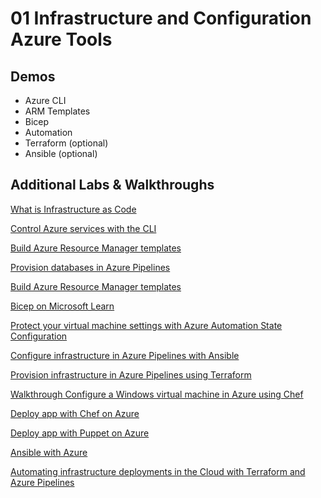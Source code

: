 # 01 Infrastructure and Configuration Azure Tools

## Demos

- Azure CLI
- ARM Templates
- Bicep
- Automation
- Terraform (optional)
- Ansible (optional)

## Additional Labs & Walkthroughs

[What is Infrastructure as Code](https://docs.microsoft.com/en-us/devops/deliver/what-is-infrastructure-as-code)

[Control Azure services with the CLI](https://docs.microsoft.com/en-us/learn/modules/control-azure-services-with-cli/)

[Build Azure Resource Manager templates](https://docs.microsoft.com/en-us/learn/modules/build-azure-vm-templates/)

[Provision databases in Azure Pipelines](https://docs.microsoft.com/en-us/learn/modules/provision-database-azure-pipelines/)

[Build Azure Resource Manager templates](https://docs.microsoft.com/en-us/learn/modules/build-azure-vm-templates/)

[Bicep on Microsoft Learn](https://docs.microsoft.com/en-us/azure/azure-resource-manager/bicep/learn-bicep)

[Protect your virtual machine settings with Azure Automation State Configuration](https://docs.microsoft.com/en-us/learn/modules/protect-vm-settings-with-dsc/)

[Configure infrastructure in Azure Pipelines with Ansible](https://docs.microsoft.com/en-us/learn/modules/configure-infrastructure-azure-pipelines/)

[Provision infrastructure in Azure Pipelines using Terraform](https://docs.microsoft.com/en-us/learn/modules/provision-infrastructure-azure-pipelines/)

[Walkthrough Configure a Windows virtual machine in Azure using Chef](https://docs.microsoft.com/en-us/azure/chef/chef-automation)

[Deploy app with Chef on Azure](http://microsoft.github.io/PartsUnlimitedMRP/iac/200.2x-IaC-DeployappwithChefonAzure.html)

[Deploy app with Puppet on Azure](http://microsoft.github.io/PartsUnlimitedMRP/iac/200.2x-IaC-DeployappwithPuppetonAzure.html)

[Ansible with Azure](http://microsoft.github.io/PartsUnlimitedMRP/iac/200.2x-IaC-AnsiblewithAzure.html)

[Automating infrastructure deployments in the Cloud with Terraform and Azure Pipelines](https://www.azuredevopslabs.com/labs/vstsextend/terraform/)
